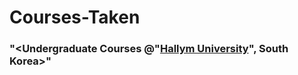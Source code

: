 # Courses-Taken



### "<Undergraduate Courses @"<a href=https://www.hallym.ac.kr target="_blank">Hallym University</a>", South Korea>"

